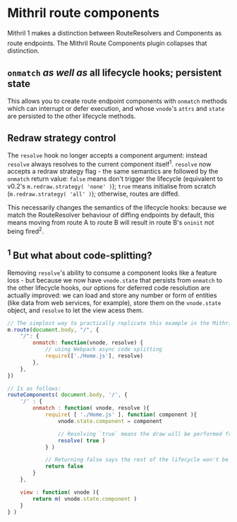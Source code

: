 # Mithril route components

Mithril 1 makes a distinction between RouteResolvers and Components as route endpoints. The Mithril Route Components plugin collapses that distinction. 

## `onmatch` *as well as* all lifecycle hooks; persistent state

This allows you to create route endpoint components with `onmatch` methods which can interrupt or defer execution, and whose `vnode`'s `attrs` and `state` are persisted to the other lifecycle methods.

## Redraw strategy control

The `resolve` hook no longer accepts a component argument: instead `resolve` always resolves to the current component itself<sup>1</sup>. `resolve` now accepts a redraw strategy flag - the same semantics are followed by the `onmatch` return value: `false` means don't trigger the lifecycle (equivalent to v0.2's `m.redraw.strategy( 'none' )`); `true` means initialise from scratch (`m.redraw.strategy( 'all' )`); otherwise, routes are diffed.

This necessarily changes the semantics of the lifecycle hooks: because we match the RouteResolver behaviour of diffing endpoints by default, this means moving from route A to route B will result in route B's `oninit` not being fired<sup>2</sup>.

## <sup>1</sup> But what about code-splitting?

Removing `resolve`'s ability to consume a component looks like a feature loss - but because we now have `vnode.state` that persists from `onmatch` to the other lifecycle hooks, our options for deferred code resolution are actually improved: we can load and store any number or form of entities (like data from web services, for example), store them on the `vnode.state` object, and `resolve` to let the view acess them.

```javascript
// The simplest way to practically replicate this example in the Mithril documentation:
m.route(document.body, "/", {
    "/": {
        onmatch: function(vnode, resolve) {
            // using Webpack async code splitting
            require(['./Home.js'], resolve)
        },
    },
})

// Is as follows:
routeComponents( document.body, '/', {
	'/' : {
		onmatch : function( vnode, resolve ){
			require( [ './Home.js' ], function( component ){
				vnode.state.component = component

				// Resolving `true` means the draw will be performed from scratch
				resolve( true )
			} )

			// Returning false says the rest of the lifecycle won't be triggered until resolution
			return false
		}
	},

	view : function( vnode ){
		return m( vnode.state.component )
	}
} )
```
